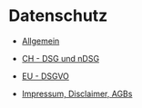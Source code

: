 # Datenschutz

- [Allgemein](./01%20Allgemein.md)

- [CH - DSG und nDSG](./02%20CH%20-%20DSG%20und%20nDSG.md)

- [EU - DSGVO](./03%20EU%20-%20DSGVO.md)

- [Impressum, Disclaimer, AGBs](./04%20Impressum%2C%20Disclaimer%2C%20AGBs.md)